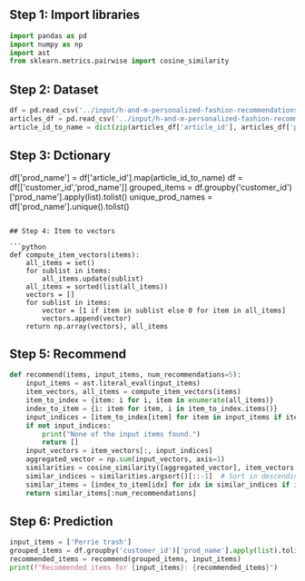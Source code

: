 ## Step 1: Import libraries

```python
import pandas as pd
import numpy as np
import ast
from sklearn.metrics.pairwise import cosine_similarity
```

## Step 2: Dataset

```python
df = pd.read_csv('../input/h-and-m-personalized-fashion-recommendations/transactions_train.csv', nrows=100)
articles_df = pd.read_csv('../input/h-and-m-personalized-fashion-recommendations/articles.csv')
article_id_to_name = dict(zip(articles_df['article_id'], articles_df['prod_name']))
```

## Step 3: Dctionary
df['prod_name'] = df['article_id'].map(article_id_to_name)
df = df[['customer_id','prod_name']]
grouped_items = df.groupby('customer_id')['prod_name'].apply(list).tolist()
unique_prod_names = df['prod_name'].unique().tolist()
```

## Step 4: Item to vectors

```python
def compute_item_vectors(items):
    all_items = set()
    for sublist in items:
        all_items.update(sublist)
    all_items = sorted(list(all_items))
    vectors = []
    for sublist in items:
        vector = [1 if item in sublist else 0 for item in all_items]
        vectors.append(vector)
    return np.array(vectors), all_items
```

## Step 5: Recommend
```python
def recommend(items, input_items, num_recommendations=5):
    input_items = ast.literal_eval(input_items)
    item_vectors, all_items = compute_item_vectors(items)
    item_to_index = {item: i for i, item in enumerate(all_items)}
    index_to_item = {i: item for item, i in item_to_index.items()}
    input_indices = [item_to_index[item] for item in input_items if item in item_to_index]
    if not input_indices:
        print("None of the input items found.")
        return []
    input_vectors = item_vectors[:, input_indices]
    aggregated_vector = np.sum(input_vectors, axis=1)
    similarities = cosine_similarity([aggregated_vector], item_vectors.T)[0]
    similar_indices = similarities.argsort()[::-1]  # Sort in descending order
    similar_items = [index_to_item[idx] for idx in similar_indices if idx not in input_indices]
    return similar_items[:num_recommendations]
```

## Step 6: Prediction

```python
input_items = ['Perrie trash']
grouped_items = df.groupby('customer_id')['prod_name'].apply(list).tolist()
recommended_items = recommend(grouped_items, input_items)
print(f"Recommended items for {input_items}: {recommended_items}")
```


